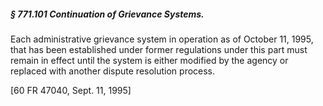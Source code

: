 ##### § 771.101 Continuation of Grievance Systems. #####

Each administrative grievance system in operation as of October 11, 1995, that has been established under former regulations under this part must remain in effect until the system is either modified by the agency or replaced with another dispute resolution process.

[60 FR 47040, Sept. 11, 1995]